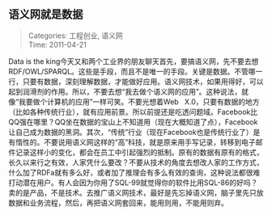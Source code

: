 语义网就是数据
---
    
> Categories: 工程创业, 语义网  
> Time: 2011-04-21
    
Data is the king今天又和两个工业界的朋友聊天首先，要搞语义网，先不要去想RDF/OWL/SPARQL。这些是手段，而且不是唯一的手段。关键是数据。不管哪一行，只要有数据，深刻理解数据，才能做好应用。语义网技术，如果用得好，可以起到润滑剂的作用。所以，不要去想“我去做个语义网的应用”。这种说法，就像“我要做个计算机的应用”一样可笑。不要光想着Web   X.0，只要有数据的地方（比如各种传统行业），就有应用前景。所以前提还是吃透问题域。Facebook比QQ强在哪里？QQ坐在数据的宝山上不知道用（现在大概知道了点），Facebook让自己成为数据的黑洞。其次，“传统”行业（现在Facebook也是传统行业了）是有惰性的。不要说用语义网这样的“高”科技，就是原来用手写记录，转移到电子邮件记录这样小的变化，都会在员工中引起强烈的抵制。原有的数据有原有的格式，长久以来行之有效，人家凭什么要改？不要从技术的角度去想改人家的工作方式，什么加了RDFa就有多么好，或者加了推理会有多么有效的查询，这种说法都很难打动潜在用户。有人会因为你用了SQL-99就觉得你的软件比用SQL-86的好吗？卖的是产品，不是技术。去推广语义网技术，最好是先忘掉语义网，脑子里先只放数据和业务流程，然后，再把语义网套回来，能用则用，不能用则弃。     
    